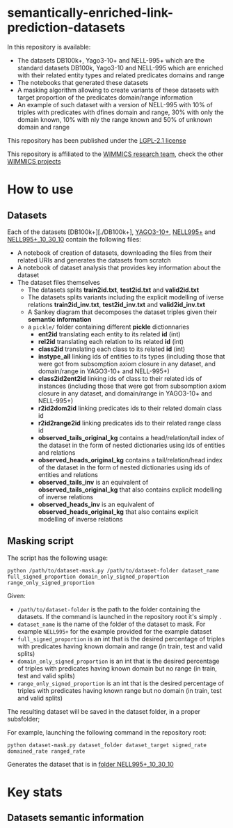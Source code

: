 # semantically-enriched-link-prediction-datasets

In this repository is available:

* The datasets DB100k+, Yago3-10+ and NELL-995+ which are the standard datasets DB100k, Yago3-10 and NELL-995 which are enriched with their related entity types and related predicates domains and range
* The notebooks that generated these datasets
* A masking algorithm allowing to create variants of these datasets with target proportion of the predicates domain/range information
* An example of such dataset with a version of NELL-995 with 10% of triples with predicates with dfines domain and range, 30% with only the domain known, 10% with nly the range known and 50% of unknown domain and range

This repository has been published under the [LGPL-2.1 license](./LICENSE) 

This repository is affiliated to the [WIMMICS research team](https://www.inria.fr/fr/wimmics), check the other [WIMMICS projects](https://www.inria.fr/fr/wimmics)

# How to use 

## Datasets

Each of the datasets [DB100k+][./DB100k+], [YAGO3-10+](./YAGO3-10+), [NELL995+](./NELL995+) and [NELL995+_10_30_10](./NELL995+_10_30_10) contain the following files:

* A notebook of creation of datasets, downloading the files from their related URIs and generates the datasets from scratch
* A notebook of dataset analysis that provides key information about the dataset
* The dataset files themselves
    * The datasets splits **train2id.txt**, **test2id.txt** and **valid2id.txt**
    * The datasets splits variants including the explicit modelling of iverse relations **train2id_inv.txt**, **test2id_inv.txt** and **valid2id_inv.txt**
    * A Sankey diagram that decomposes the dataset triples given their **semantic information**
    * a `pickle/` folder containing different __pickle__ dictionnaries
        * **ent2id** translating each entity to its related **id** (int)
        * **rel2id** translating each relation to its related **id** (int)
        * **class2id** translating each class to its related **id** (int)
        * **instype_all** linking ids of entities to its types (including those that were got from subsomption axiom closure in any dataset, and domain/range in YAGO3-10+ and NELL-995+)
        * **class2id2ent2id** linking ids of class to their related ids of instances (including those that were got from subsomption axiom closure in any dataset, and domain/range in YAGO3-10+ and NELL-995+)
        * **r2id2dom2id** linking predicates ids to their related domain class id
        * **r2id2range2id** linking predicates ids to their related range class id
        * **observed_tails_original_kg** contains a head/relation/tail index of the dataset in the form of nested dictionaries using ids of entities and relations
        * **observed_heads_original_kg** contains a tail/relation/head index of the dataset in the form of nested dictionaries using ids of entities and relations
        * **observed_tails_inv** is an equivalent of **observed_tails_original_kg** that also contains explicit modelling of inverse relations
        * **observed_heads_inv** is an equivalent of **observed_heads_original_kg** that also contains explicit modelling of inverse relations
     
## Masking script

The script has the following usage:

```
python /path/to/dataset-mask.py /path/to/dataset-folder dataset_name full_signed_proportion domain_only_signed_proportion range_only_signed_proportion
```

Given:

* `/path/to/dataset-folder` is the path to the folder containing the datasets. If the command is launched in the repository root it's simply `.`
* `dataset_name` is the name of the folder of the dataset to mask. For example `NELL995+` for the example provided for the example dataset
* `full_signed_proportion` is an int that is the desired percentage of triples with predicates having known domain and range (in train, test and valid splits)
* `domain_only_signed_proportion` is an int that is the desired percentage of triples with predicates having known domain but no range (in train, test and valid splits)
* `range_only_signed_proportion` is an int that is the desired percentage of triples with predicates having known range but no domain (in train, test and valid splits)

The resulting dataset will be saved in the dataset folder, in a proper subsfolder;

For example, launching the following command in the repository root:

```
python dataset-mask.py dataset_folder dataset_target signed_rate domained_rate ranged_rate
```

Generates the dataset that is in [folder NELL995+_10_30_10](./NELL995+_10_30_10)

# Key stats

## Datasets semantic information

## 
